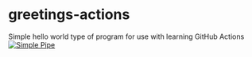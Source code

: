 # greetings-actions
Simple hello world type of program for use with learning GitHub Actions
[![Simple Pipe](https://github.com/FizzingWhizbee/greetings-actions/actions/workflows/simple-pipe.yml/badge.svg)](https://github.com/FizzingWhizbee/greetings-actions/actions/workflows/simple-pipe.yml)
